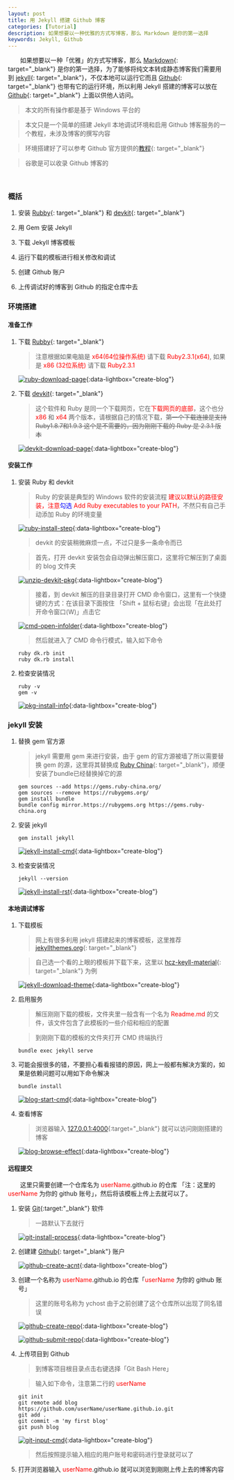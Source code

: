 ```yaml
---
layout: post
title: 用 Jekyll 搭建 Github 博客
categories: [Tutorial]
description: 如果想要以一种优雅的方式写博客，那么 Markdown 是你的第一选择
keywords: Jekyll, Github
---
```


　　如果想要以一种「优雅」的方式写博客，那么 [Markdown][href1]{: target="_blank"} 是你的第一选择，为了能够将纯文本转成静态博客我们需要用到 [jekyll][href2]{: target="_blank"}，不仅本地可以运行它而且 [Github][href3]{: target="_blank"} 也带有它的运行环境，所以利用 Jekyll 搭建的博客可以放在 [Github][href3]{: target="_blank"} 上面以供他人访问。

> 本文的所有操作都是基于 Windows 平台的

> 本文只是一个简单的搭建 Jekyll 本地调试环境和启用 Github 博客服务的一个教程，未涉及博客的撰写内容

> 环境搭建好了可以参考 Github 官方提供的[教程][href10]{: target="_blank"}

> 谷歌是可以收录 Github 博客的

<br/>

### 概括

1. 安装 [Rubby][href4]{: target="_blank"} 和 [devkit][href4]{: target="_blank"}

2. 用 Gem 安装 Jekyll

3. 下载 Jekyll 博客模板

4. 运行下载的模板进行相关修改和调试

5. 创建 Github 账户

6. 上传调试好的博客到 Github 的指定仓库中去


### 环境搭建

#### 准备工作

1. 下载 [Rubby][href4]{: target="_blank"}

	> 注意根据如果电脑是 <font color="red">x64(64位操作系统)</font> 请下载 <font color="red">Ruby2.3.1(x64)</font>, 如果是 <font color="red">x86 (32位系统)</font> 请下载 <font color="red">Ruby2.3.1</font>

	[![ruby-download-page][img1]][img1]{:data-lightbox="create-blog"}

2. 下载 [devkit][href4]{: target="_blank"}

	> 这个软件和 Ruby 是同一个下载网页，它在<font color="red">下载网页的底部</font>，这个也分<font color="red"> x86 </font>和<font color="red"> x64 </font>两个版本，请根据自己的情况下载，~~第一个下载连接是支持 Ruby1.8.7和1.9.3 这个是不需要的，因为刚刚下载的 Ruby 是 2.3.1 版本~~

	[![devkit-download-page][img2]][img2]{:data-lightbox="create-blog"}

#### 安装工作

1. 安装 Ruby 和 devkit

	> Ruby 的安装是典型的 Windows 软件的安装流程 <font color="red">建议以默认的路径安装，注意<font color="blue">勾选</font> Add Ruby executables to your PATH</font>，不然只有自己手动添加 Ruby 的环境变量

	[![ruby-install-step][img3]][img3]{:data-lightbox="create-blog"}

	> devkit 的安装稍微麻烦一点，不过只是多一条命令而已
	
	> 首先，打开 devkit 安装包会自动弹出解压窗口，这里将它解压到了桌面的 blog 文件夹

	[![unzip-devkit-pkg][img4]][img4]{:data-lightbox="create-blog"}

	> 接着，到 devkit 解压的目录目录打开 CMD 命令窗口，这里有一个快捷键的方式：在该目录下面按住 「Shift + 鼠标右键」会出现「在此处打开命令窗口(W)」点击它

	[![cmd-open-infolder][img5]][img5]{:data-lightbox="create-blog"}

	> 然后就进入了 CMD 命令行模式，输入如下命令 

   ```
   ruby dk.rb init
   ruby dk.rb install
   ```

2. 检查安装情况

   ```
   ruby -v
   gem -v
   ```
	[![pkg-install-info][img6]][img6]{:data-lightbox="create-blog"}

### jekyll 安装

1. 替换 gem 官方源

	> jekyll 需要用 gem 来进行安装，由于 gem 的官方源被墙了所以需要替换 gem 的源，这里将其替换成 [Ruby China][href5]{: target="_blank"}，顺便安装了bundle已经替换掉它的源

   ```
   gem sources --add https://gems.ruby-china.org/ 
   gem sources --remove https://rubygems.org/
   gem install bundle
   bundle config mirror.https://rubygems.org https://gems.ruby-china.org
   ```

2. 安装 jekyll

   ```
   gem install jekyll
   ```

	[![jekyll-install-cmd][img7]][img7]{:data-lightbox="create-blog"}

3. 检查安装情况

   ```
   jekyll --version
   ```

	[![jekyll-install-rst][img8]][img8]{:data-lightbox="create-blog"}

#### 本地调试博客

1. 下载模板

	> 网上有很多利用 jekyll 搭建起来的博客模板，这里推荐 [jekyllthemes.org][href6]{: target="_blank"}

	> 自己选一个看的上眼的模板并下载下来，这里以 [hcz-keyll-material][href7]{: target="_blank"} 为例

	[![jekyll-download-theme][img9]][img9]{:data-lightbox="create-blog"}

2. 启用服务
	
	> 解压刚刚下载的模板，文件夹里一般含有一个名为 <font color="red">Readme.md</font> 的文件，该文件包含了此模板的一些介绍和相应的配置

	> 到刚刚下载的模板的文件夹打开 CMD 终端执行


   ```
   bundle exec jekyll serve
   ```


3. 可能会报很多的错，不要担心看看报错的原因，网上一般都有解决方案的，如果是依赖问题可以用如下命令解决

   ```
   bundle install
   ```

	[![blog-start-cmd][img10]][img10]{:data-lightbox="create-blog"}

4. 查看博客

	> 浏览器输入 [127.0.0.1:4000][href8]{:target="_blank"} 就可以访问刚刚搭建的博客

	[![blog-browse-effect][img11]][img11]{:data-lightbox="create-blog"}

#### 远程提交

　　这里只需要创建一个仓库名为 <font color="red">userName</font>.github.io 的仓库 「注：这里的 <font color="red"> userName </font> 为你的 github 账号」，然后将该模板上传上去就可以了。

1. 安装 [Git][href9]{:target:"_blank"} 软件
	
	> 一路默认下去就行
	
	[![git-install-process][img15]][img15]{:data-lightbox="create-blog"}


2. 创建建 [Github][href3]{: target="_blank"} 账户
	
	[![github-create-acnt][img16]][img16]{:data-lightbox="create-blog"}

3. 创建一个名称为 <font color="red">userName</font>.github.io 的仓库「<font color="red">userName </font>为你的 github 账号」

	> 这里的账号名称为 ychost 由于之前创建了这个仓库所以出现了同名错误

	[![github-create-repo][img12]][img12]{:data-lightbox="create-blog"}

	[![github-submit-repo][img13]][img13]{:data-lightbox="create-blog"}

4. 上传项目到 Github
	
	> 到博客项目根目录点击右键选择「Git Bash Here」

	> 输入如下命令，注意第二行的<font color="red"> userName</font>

   ```
   git init
   git remote add blog https://github.com/userName/userName.github.io.git  
   git add .
   git commit -m 'my first blog'  
   git push blog  
   ```

	[![git-input-cmd][img14]][img14]{:data-lightbox="create-blog"}

	> 然后按照提示输入相应的用户账号和密码进行登录就可以了

5. 打开浏览器输入 <font color="red"> userName</font>.github.io 就可以浏览到刚刚上传上去的博客内容

[href1]: http://sspai.com/25137
[href2]: http://jekyll.bootcss.com/
[href3]: https://www.github.com
[href4]: http://rubyinstaller.org/downloads/
[href5]: https://gems.ruby-china.org/
[href6]: http://jekyllthemes.org/
[href7]: http://jekyllthemes.org/themes/hcz-jekyll-material/
[href8]: http://127.0.0.1:4000
[href9]: http://rj.baidu.com/soft/detail/30195.html?ald
[href10]: https://help.github.com/articles/setting-up-your-github-pages-site-locally-with-jekyll/

[img1]: /images/post/tutorial/ruby-download-page.jpg
[img2]: /images/post/tutorial/devkit-download-page.jpg
[img3]: /images/post/tutorial/ruby-install-step.jpg
[img4]: /images/post/tutorial/devkit-unzip-process.jpg
[img5]: /images/post/tutorial/cmd-open-infolder.jpg
[img6]: /images/post/tutorial/pkg-install-info.jpg
[img7]: /images/post/tutorial/jekyll-install-cmd.jpg
[img8]: /images/post/tutorial/jekyll-install-rst.jpg
[img9]: /images/post/tutorial/jekyll-download-theme.jpg
[img10]: /images/post/tutorial/blog-start-cmd.jpg
[img11]: /images/post/tutorial/blog-browse-effect.jpg
[img12]: /images/post/tutorial/github-create-repo.jpg
[img13]: /images/post/tutorial/github-submit-repo.jpg
[img14]: /images/post/tutorial/git-input-cmd.jpg
[img15]: /images/post/tutorial/git-install-process.jpg
[img16]: /images/post/tutorial/github-create-acnt.jpg